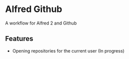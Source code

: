 # Alfred Github

A workflow for Alfred 2 and Github

## Features

- Opening repositories for the current user (In progress)
